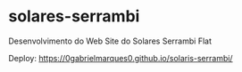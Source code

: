 # solares-serrambi
Desenvolvimento do Web Site do Solares Serrambi Flat

Deploy: https://0gabrielmarques0.github.io/solaris-serrambi/

